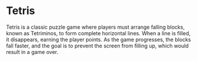 # Tetris
Tetris is a classic puzzle game where players must arrange falling blocks, known as Tetriminos, to form complete horizontal lines. When a line is filled, it disappears, earning the player points. As the game progresses, the blocks fall faster, and the goal is to prevent the screen from filling up, which would result in a game over.
